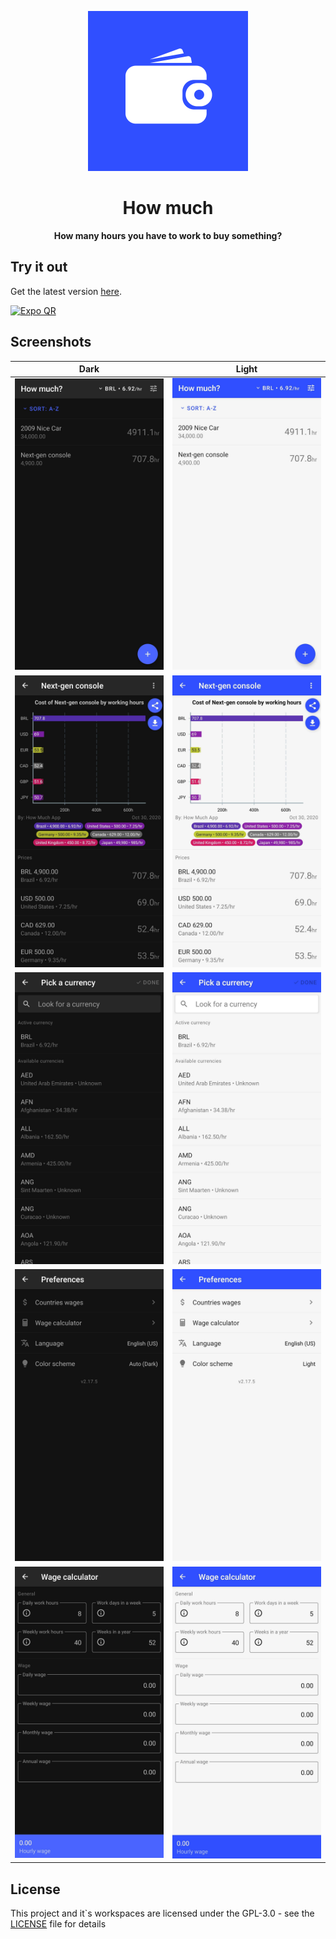 <p align="center">
  <img
    alt="Logo by Nikita Ivanov"
    src="assets/icon.png"
    width="256"
  />
</p>

<h1 align="center">How much</h1>

<div align="center">
  <strong>How many hours you have to work to buy something?</strong>
</div>

## Try it out
Get the latest version [here](https://github.com/DiogoAbu/how-much/releases/latest).

[![Expo QR](https://api.qrserver.com/v1/create-qr-code/?size=160x160&data=exp://exp.host/@diogoabu/how-much?release-channel=main)](https://exp.host/@diogoabu/how-much?release-channel=main)

## Screenshots

| Dark                                                                                   | Light                                                                                        |
| -------------------------------------------------------------------------------------- | -------------------------------------------------------------------------------------------- |
| <img alt="Logo by Nikita Ivanov" src=".github/assets/1-home.jpg" width="256" />        | <img alt="Logo by Nikita Ivanov" src=".github/assets/1-home-light.jpg" width="256" />        |
| <img alt="Logo by Nikita Ivanov" src=".github/assets/2-details.jpg" width="256" />     | <img alt="Logo by Nikita Ivanov" src=".github/assets/2-details-light.jpg" width="256" />     |
| <img alt="Logo by Nikita Ivanov" src=".github/assets/3-currencies.jpg" width="256" />  | <img alt="Logo by Nikita Ivanov" src=".github/assets/3-currencies-light.jpg" width="256" />  |
| <img alt="Logo by Nikita Ivanov" src=".github/assets/4-preferences.jpg" width="256" /> | <img alt="Logo by Nikita Ivanov" src=".github/assets/4-preferences-light.jpg" width="256" /> |
| <img alt="Logo by Nikita Ivanov" src=".github/assets/5-calculator.jpg" width="256" />  | <img alt="Logo by Nikita Ivanov" src=".github/assets/5-calculator-light.jpg" width="256" />  |

## License
This project and it`s workspaces are licensed under the GPL-3.0 - see the [LICENSE](LICENSE) file for details
